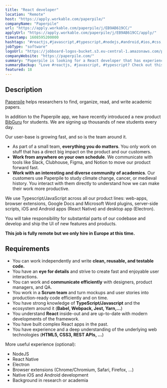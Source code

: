 ```yaml
---
title: "React developer"
location: "Remote"
host: "https://apply.workable.com/paperpile/"
companyName: "Paperpile"
url: "https://apply.workable.com/paperpile/j/EB9AB619CC/"
applyUrl: "https://apply.workable.com/paperpile/j/EB9AB619CC/apply/"
timestamp: 1608595200000
hashtags: "#reactjs,#javascript,#typescript,#nodejs,#android,#ios,#css,#html,#windows,#ui/ux"
jobType: "software"
logoUrl: "https://jobboard-logos-bucket.s3.eu-central-1.amazonaws.com/paperpile"
companyWebsite: "https://paperpile.com/"
summary: "Paperpile is looking for a React developer that has experience and a deep understanding of the underlying web technologies."
summaryBackup: "Love #reactjs, #javascript, #typescript? Check out this job post!"
featured: 18
---
```


## Description

[Paperpile](https://paperpile.com/) helps researchers to find, organize, read, and write academic papers.

In addition to the Paperpile app, we have recently introduced a new product [BibGuru](https://bibguru.com/) for students. We are signing up thousands of new students every day.

Our user-base is growing fast, and so is the team around it.

*   As part of a small team, **everything you do matters**. You only work on stuff that has a direct big impact on the product and our customers.
*   **Work from anywhere on your own schedule**. We communicate with tools like Slack, Clubhouse, Figma, and Notion to move our product forward fast.
*   **Work with an interesting and diverse community of academics**. Our customers use Paperpile to study climate change, cancer, or medieval history. You interact with them directly to understand how we can make their work more productive.

We use Typescript/JavaScript across all our product lines: web-apps, browser extensions, Google Docs and Microsoft Word plugins, server-side scripts, iOS and Android apps (React Native) and desktop app (Electron).

You will take responsibility for substantial parts of our codebase and develop and ship the UI of new features and products.

**This job is fully remote but we only hire in Europe at this time.**

## Requirements

*   You can work independently and write **clean, reusable, and testable code.**
*   You have an **eye for details** and strive to create fast and enjoyable user interactions.
*   You can work and **communicate efficiently** with designers, product managers, and QA.
*   You work in a **Scrum team** and turn mockups and user stories into production-ready code efficiently and on time.
*   You have strong knowledge of **TypeScript/Javascript** and the ecosystem around it (**Babel, Webpack, Jest, Yarn,...**)
*   You understand **React** inside-out and are up-to-date with modern developments of the framework.
*   You have built complex React apps in the past.
*   You have experience and a deep understanding of the underlying web technologies (**HTML5, CSS3, REST APIs, ...**)

More useful experience (optional):

*   NodeJS
*   React Native
*   Electron
*   Browser extensions (Chrome/Chromium, Safari, Firefox, ...)
*   Native iOS and Android development
*   Background in research or academia
